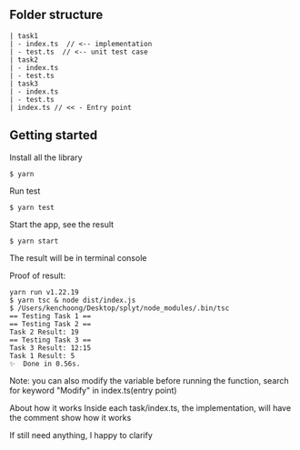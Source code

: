 ## Folder structure

```
| task1
| - index.ts  // <-- implementation
| - test.ts  // <-- unit test case
| task2
| - index.ts
| - test.ts
| task3
| - index.ts
| - test.ts
| index.ts // << - Entry point
```

## Getting started

Install all the library

```
$ yarn
```

Run test

```
$ yarn test
```

Start the app, see the result

```
$ yarn start
```
The result will be in terminal console

Proof of result: 
```
yarn run v1.22.19
$ yarn tsc & node dist/index.js
$ /Users/kenchoong/Desktop/splyt/node_modules/.bin/tsc
== Testing Task 1 ==
== Testing Task 2 ==
Task 2 Result: 19
== Testing Task 3 ==
Task 3 Result: 12:15
Task 1 Result: 5
✨  Done in 0.56s.
```

Note: you can also modify the variable before running the function,
search for keyword "Modify" in index.ts(entry point)

About how it works
Inside each task/index.ts, the implementation, will have the comment show how it works

If still need anything, I happy to clarify
